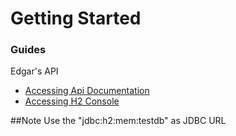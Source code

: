# Getting Started

### Guides
Edgar's API

* [Accessing Api Documentation](http://localhost:8080/swagger-ui.html)
* [Accessing H2 Console](http://localhost:8080/h2-console)
 
##Note
Use the "jdbc:h2:mem:testdb" as JDBC URL

